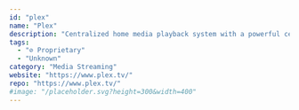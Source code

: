 ```yaml
---
id: "plex"
name: "Plex"
description: "Centralized home media playback system with a powerful central server."
tags:
  - "⊘ Proprietary"
  - "Unknown"
category: "Media Streaming"
website: "https://www.plex.tv/"
repo: "https://www.plex.tv/"
#image: "/placeholder.svg?height=300&width=400"
---
```


